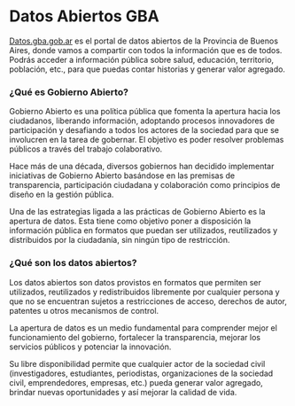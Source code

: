 # Datos Abiertos GBA

[Datos.gba.gob.ar] es el portal de datos abiertos de la Provincia de Buenos Aires, donde vamos a compartir con todos la información que es de todos. Podrás acceder a información pública sobre salud, educación, territorio, población, etc., para que puedas contar historias y generar valor agregado.


### ¿Qué es Gobierno Abierto?

Gobierno Abierto es una política pública que fomenta la apertura hacia los ciudadanos, liberando información, adoptando procesos innovadores de participación y desafiando a todos los actores de la sociedad para que se involucren en la tarea de gobernar. El objetivo es poder resolver problemas públicos a través del trabajo colaborativo.

Hace más de una década, diversos gobiernos han decidido implementar iniciativas de Gobierno Abierto basándose en las premisas de transparencia, participación ciudadana y colaboración como principios de diseño en la gestión pública.

Una de las estrategias ligada a las prácticas de Gobierno Abierto es la apertura de datos. Esta tiene como objetivo poner a disposición la información pública en formatos que puedan ser utilizados, reutilizados y distribuidos por la ciudadanía, sin ningún tipo de restricción.


### ¿Qué son los datos abiertos?

Los datos abiertos son datos provistos en formatos que permiten ser utilizados, reutilizados y redistribuidos libremente por cualquier persona y que no se encuentran sujetos a restricciones de acceso, derechos de autor, patentes u otros mecanismos de control.

La apertura de datos es un medio fundamental para comprender mejor el funcionamiento del gobierno, fortalecer la transparencia, mejorar los servicios públicos y potenciar la innovación.

Su libre disponibilidad permite que cualquier actor de la sociedad civil (investigadores, estudiantes, periodistas, organizaciones de la sociedad civil, emprendedores, empresas, etc.) pueda generar valor agregado, brindar nuevas oportunidades y así mejorar la calidad de vida.

[Datos.gba.gob.ar]: <https://datos.gba.gob.ar>
